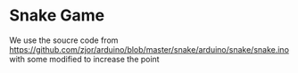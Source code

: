 # Snake Game
We use the soucre code from <https://github.com/zjor/arduino/blob/master/snake/arduino/snake/snake.ino> with some modified to increase the point